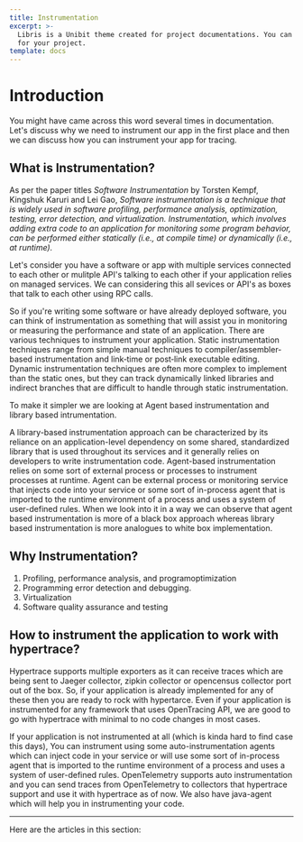 ```yaml
---
title: Instrumentation
excerpt: >-
  Libris is a Unibit theme created for project documentations. You can use it
  for your project.
template: docs
---
```

# Introduction
You might have came across this word several times in documentation. Let's discuss why we need to instrument our app in the first place and then we can discuss how you can instrument your app for tracing. 

## What is Instrumentation?
As per the paper titles *Software Instrumentation* by Torsten Kempf, Kingshuk Karuri
and Lei Gao, *Software instrumentation is a technique that is widely used in software profiling, performance analysis, optimization, testing, error detection, and virtualization. Instrumentation, which involves adding extra code to an application for monitoring some program behavior, can be performed either statically (i.e., at compile time) or dynamically (i.e., at runtime).*

Let's consider you have a software or app with multiple services connected to each other or mulitple API's talking to each other if your application relies on managed services. We can considering this all sevices or API's as boxes that talk to each other using RPC calls. 

So if you're writing some software or have already deployed software, you can think of instrumentation as something that will assist you in monitoring or measuring the performance and state of an application. There are various techniques to instrument your application. Static instrumentation techniques range from simple manual techniques to compiler/assembler‐based instrumentation and link‐time or post‐link executable editing. Dynamic instrumentation techniques are often more complex to implement than the static ones, but they can track dynamically linked libraries and indirect branches that are difficult to handle through static instrumentation.

To make it simpler we are looking at Agent based instrumentation and library based intrumentation. 

A library-based instrumentation approach can be characterized by its reliance on an application-level dependency on some shared, standardized library that is used throughout its services and it generally relies on developers to write instrumentation code. Agent-based instrumentation relies on some sort of external process or processes to instrument processes at runtime. Agent can be external process or monitoring service that injects code into your service or some sort of in-process agent that is imported to the runtime environment of a process and uses a system of user-defined rules. When we look into it in a way we can observe that agent based instrumentation is more of a black box approach whereas library based instrumentation is more analogues to white box implementation. 

## Why Instrumentation?
1. Profiling, performance analysis, and programoptimization
2. Programming error detection and debugging.
3. Virtualization
4. Software quality assurance and testing

## How to instrument the application to work with hypertrace?
Hypertrace supports multiple exporters as it can receive traces which are being sent to Jaeger collector, zipkin collector or opencensus collector port out of the box. So, if your application is already implemented for any of these then you are ready to rock with hypertarce. Even if your application is instrumented for any framework that uses OpenTracing API, we are good to go with hypertrace with minimal to no code changes in most cases. 

If your application is not instrumented at all (which is kinda hard to find case this days), You can instrument using some auto-instrumentation agents which can inject code in your service or will use some sort of in-process agent that is imported to the runtime environment of a process and uses a system of user-defined rules. OpenTelemetry supports auto instrumentation and you can send traces from OpenTelemetry to collectors that hypertrace support and use it with hypertrace as of now. We also have java-agent which will help you in instrumenting your code. 

***

Here are the articles in this section:
